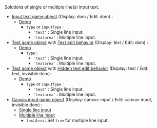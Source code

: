 Solutions of single or multiple line(s) input text.

- [Input text game object](inputtext.md) (Display: dom / Edit: dom) :    
    - [Demo](https://codepen.io/rexrainbow/pen/WBxveQ)
        - `type` or `inputType` :
            - `'text'` : Single line input.
            - `'textarea'` : Multiple line input.
- [Text game object](text.md) with [Text edit behavior](textedit.md) (Display: text / Edit: dom) : 
    - [Demo](https://codepen.io/rexrainbow/pen/dyezeQN)
        - `type` :
            - `'text'` : Single line input.
            - `'textarea'` : Multiple line input.
- [Text game object](text.md) with [Hidden text edit behavior](hiddeninputtext.md) (Display: text / Edit: text, invisible dom) : 
    - [Demo](https://codepen.io/rexrainbow/pen/WNXxEMV)
        - `type` or `inputType` : 
            - `'text'` : Single line input.
            - `'textarea'` : Multiple line input.
- [Canvas input game object](canvasinput.md) (Display: canvas-input / Edit: canvas-input, invisible dom) : 
    - [Single line input](https://codepen.io/rexrainbow/pen/vYjwjyW)
    - [Multiple line input](https://codepen.io/rexrainbow/pen/PoBPmzR)
        - `textArea` : Set `true` for multiple line input.
